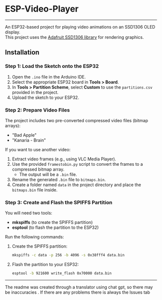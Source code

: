 # ESP-Video-Player
---
An ESP32-based project for playing video animations on an SSD1306 OLED display.  
This project uses the [Adafruit SSD1306 library](https://github.com/adafruit/Adafruit_SSD1306) for rendering graphics.  

## Installation

### Step 1: Load the Sketch onto the ESP32
1. Open the `.ino` file in the Arduino IDE.  
2. Select the appropriate ESP32 board in **Tools > Board**.  
3. In **Tools > Partition Scheme**, select **Custom** to use the `partitions.csv` provided in the project.  
4. Upload the sketch to your ESP32.  

### Step 2: Prepare Video Files
The project includes two pre-converted compressed video files (bitmap arrays):  
- "Bad Apple"  
- "Kanaria - Brain"  

If you want to use another video:  
1. Extract video frames (e.g., using VLC Media Player).  
2. Use the provided `framestobin.py` script to convert the frames to a compressed bitmap array.  
   - The output will be a `.bin` file.  
3. Rename the generated `.bin` file to `bitmaps.bin`.  
4. Create a folder named `data` in the project directory and place the `bitmaps.bin` file inside.  

### Step 3: Create and Flash the SPIFFS Partition
You will need two tools:  
- **mkspiffs** (to create the SPIFFS partition)  
- **esptool** (to flash the partition to the ESP32)  

Run the following commands:

1. Create the SPIFFS partition:  
   ```sh
   mkspiffs -c data -p 256 -b 4096 -s 0x38fff4 data.bin
   ```  

2. Flash the partition to your ESP32:  
   ```sh
   esptool -b 921600 write_flash 0x70000 data.bin
   ```  

---

The readme was created through a translator using chat gpt, so there may be inaccuracies . If there are any problems there is always the Issues tab